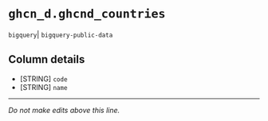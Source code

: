 # `ghcn_d.ghcnd_countries`
`bigquery`| `bigquery-public-data`

## Column details
* [STRING]    `code`
* [STRING]    `name`

-------------------------------------------------------------------------------
*Do not make edits above this line.*

